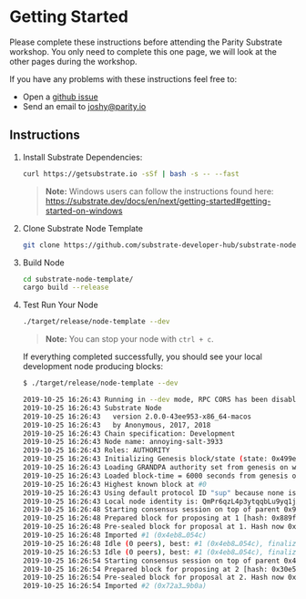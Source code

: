 # Getting Started

Please complete these instructions before attending the Parity Substrate workshop. You only need to complete this one page, we will look at the other pages during the workshop.

If you have any problems with these instructions feel free to:

* Open a [github issue](https://github.com/substrate-developer-hub/substrate-beginner-workshop/issues/new)
* Send an email to joshy@parity.io

## Instructions

1. Install Substrate Dependencies:

	```bash
	curl https://getsubstrate.io -sSf | bash -s -- --fast
	```

	> **Note:** Windows users can follow the instructions found here: https://substrate.dev/docs/en/next/getting-started#getting-started-on-windows

2. Clone Substrate Node Template

	```bash
	git clone https://github.com/substrate-developer-hub/substrate-node-template
	```

3. Build Node

	```bash
	cd substrate-node-template/
	cargo build --release
	```

4. Test Run Your Node

	```bash
	./target/release/node-template --dev
	```

	> **Note:** You can stop your node with `ctrl + c`.

	If everything completed successfully, you should see your local development node producing blocks:

	```bash
	$ ./target/release/node-template --dev

	2019-10-25 16:26:43 Running in --dev mode, RPC CORS has been disabled.
	2019-10-25 16:26:43 Substrate Node
	2019-10-25 16:26:43   version 2.0.0-43ee953-x86_64-macos
	2019-10-25 16:26:43   by Anonymous, 2017, 2018
	2019-10-25 16:26:43 Chain specification: Development
	2019-10-25 16:26:43 Node name: annoying-salt-3933
	2019-10-25 16:26:43 Roles: AUTHORITY
	2019-10-25 16:26:43 Initializing Genesis block/state (state: 0x499e…d805, header-hash: 0x91dd…a241)
	2019-10-25 16:26:43 Loading GRANDPA authority set from genesis on what appears to be first startup.
	2019-10-25 16:26:43 Loaded block-time = 6000 seconds from genesis on first-launch
	2019-10-25 16:26:43 Highest known block at #0
	2019-10-25 16:26:43 Using default protocol ID "sup" because none is configured in the chain specs
	2019-10-25 16:26:43 Local node identity is: QmPr6qzL4p3ytqqbLu9yq1jX2FtDvoGxgDq6v3kimbNWrb
	2019-10-25 16:26:48 Starting consensus session on top of parent 0x91dd55574a13be24d0c6dff1f8a4575d679a9592e919207f9472adca277ba241
	2019-10-25 16:26:48 Prepared block for proposing at 1 [hash: 0x889f6b60dde48f83139c7d44458c53acd1ef8ecd7309d640b3e04bc61aa62cfe; parent_hash: 0x91dd…a241; extrinsics: [0x16d2…9757]]
	2019-10-25 16:26:48 Pre-sealed block for proposal at 1. Hash now 0x4eb8dd65c16195f7c60de09634f2d9f29fc4f2fc8515ba2160a2a91e5458054c, previously 0x889f6b60dde48f83139c7d44458c53acd1ef8ecd7309d640b3e04bc61aa62cfe.
	2019-10-25 16:26:48 Imported #1 (0x4eb8…054c)
	2019-10-25 16:26:48 Idle (0 peers), best: #1 (0x4eb8…054c), finalized #0 (0x91dd…a241), ⬇ 0 ⬆ 0
	2019-10-25 16:26:53 Idle (0 peers), best: #1 (0x4eb8…054c), finalized #0 (0x91dd…a241), ⬇ 0 ⬆ 0
	2019-10-25 16:26:54 Starting consensus session on top of parent 0x4eb8dd65c16195f7c60de09634f2d9f29fc4f2fc8515ba2160a2a91e5458054c
	2019-10-25 16:26:54 Prepared block for proposing at 2 [hash: 0x30e59a758b4e757c662e2d2deefd1f4d163e7bb732833aba2cbca4c1933c4363; parent_hash: 0x4eb8…054c; extrinsics: [0xb864…d340]]
	2019-10-25 16:26:54 Pre-sealed block for proposal at 2. Hash now 0x72a3f25e5ea7b468f94b993f45be6d58c998f89b823c2f012da560e76da39b0a, previously 0x30e59a758b4e757c662e2d2deefd1f4d163e7bb732833aba2cbca4c1933c4363.
	2019-10-25 16:26:54 Imported #2 (0x72a3…9b0a)
	```
